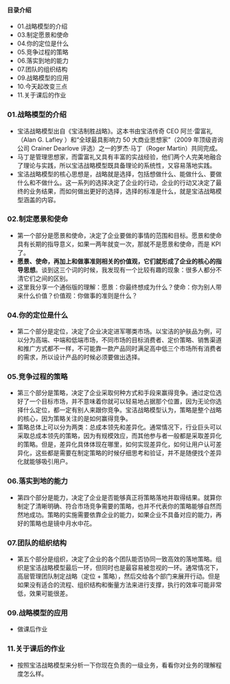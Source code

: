 #### 目录介绍
- 01.战略模型的介绍
- 03.制定愿景和使命
- 04.你的定位是什么
- 05.竞争过程的策略
- 06.落实到地的能力
- 07.团队的组织结构
- 09.战略模型的应用
- 10.今天起改变三点
- 11.关于课后的作业



### 01.战略模型的介绍
- 宝洁战略模型出自《宝洁制胜战略》。这本书由宝洁传奇 CEO 阿兰·雷富礼（Alan G. Lafley ）和“全球最具影响力 50 大商业思想家”（2009 年顶级咨询公司 Crainer Dearlove 评选）之一的罗杰·马丁（Roger Martin）共同完成。
- 马丁是管理思想家，而雷富礼又具有丰富的实战经验，他们两个人完美地融合了理论与实践，所以宝洁战略模型既具备理论的系统性，又容易落地实践。
- 宝洁战略模型的核心思想是，战略就是选择，包括想做什么、能做什么、要做什么和不做什么。这一系列的选择决定了企业的行动，企业的行动又决定了最终的业务结果，而如何做出更好的选择，选择的标准是什么，就是宝洁战略模型涵盖的内容。


### 02.制定愿景和使命
- 第一个部分是愿景和使命，决定了企业要做的事情的范围和目标。愿景和使命具有长期的指导意义，如果一两年就变一次，那就不是愿景和使命，而是 KPI 了。
- **愿景、使命，再加上和做事准则相关的价值观，它们就形成了企业的核心的指导思想**。谈到这三个词的时候，我发现有一个比较有趣的现象：很多人都分不清它们之间的区别。
- 这里我分享一个通俗版的理解：愿景：你最终想成为什么？使命：你为别人带来什么价值？价值观：你做事的准则是什么？



### 04.你的定位是什么
- 第二个部分是定位，决定了企业决定进军哪类市场。以宝洁的护肤品为例，可以分为高端、中端和低端市场，不同市场的目标消费者、定价策略、销售渠道和推广方式都不一样，不可能靠一款产品同时满足高中低三个市场所有消费者的需求，所以设计产品的时候必须要做出选择。



### 05.竞争过程的策略
- 第三个部分是策略，决定了企业采取何种方式和手段来赢得竞争。通过定位选好了一个目标市场，并不意味着你就可以轻易地占据那个位置，因为无论你选择什么定位，都一定有别人来跟你竞争。宝洁战略模型认为，策略是整个战略的核心，因为策略关注的是如何赢得竞争。
- 策略总体上可以分为两类：总成本领先和差异化。通常情况下，行业巨头可以采取总成本领先的策略，因为有规模效应，而其他参与者一般都是采取差异化的策略。但是，差异化具体体现在哪里，如何实现差异化，如何让用户认可差异化，这些都是需要在制定策略的时候仔细思考和验证，并不是随便找个差异化就能够吸引用户。



### 06.落实到地的能力
- 第四个部分是能力，决定了企业是否能够真正将策略落地并取得结果。就算你制定了清晰明确、符合市场竞争需要的策略，也并不代表你的策略能够自然而然地成功。策略的实施需要依靠企业的能力，如果企业不具备对应的能力，再好的策略也是镜中月水中花。


### 07.团队的组织结构
- 第五个部分是组织，决定了企业的各个团队能否协同一致高效的落地策略。组织是宝洁战略模型最后一环，但同时也是最容易被忽视的一环。通常情况下，高层管理团队制定战略（定位 + 策略），然后交给各个部门来展开行动。但是如果没有适合的流程、组织结构和衡量方法来进行支撑，执行的效率可能非常低，效果可能很差。



### 09.战略模型的应用
- 做课后作业


### 11.关于课后的作业
- 按照宝洁战略模型来分析一下你现在负责的一级业务，看看你对业务的理解程度怎么样。




